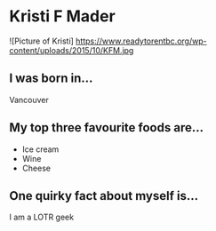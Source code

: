 # Kristi F Mader
![Picture of Kristi] https://www.readytorentbc.org/wp-content/uploads/2015/10/KFM.jpg

## I was born in...
Vancouver

## My top three favourite foods are...
* Ice cream
* Wine
* Cheese

## One quirky fact about myself is...
I am a LOTR geek
